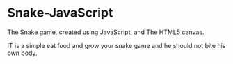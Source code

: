 # Snake-JavaScript

The Snake game, created using JavaScript, and The HTML5 canvas.

IT is a simple eat food and grow your snake game and he should not bite his own body.
